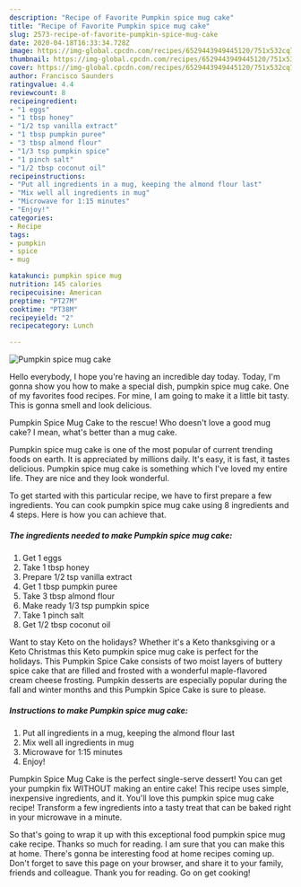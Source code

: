 ```yaml
---
description: "Recipe of Favorite Pumpkin spice mug cake"
title: "Recipe of Favorite Pumpkin spice mug cake"
slug: 2573-recipe-of-favorite-pumpkin-spice-mug-cake
date: 2020-04-18T16:33:34.728Z
image: https://img-global.cpcdn.com/recipes/6529443949445120/751x532cq70/pumpkin-spice-mug-cake-recipe-main-photo.jpg
thumbnail: https://img-global.cpcdn.com/recipes/6529443949445120/751x532cq70/pumpkin-spice-mug-cake-recipe-main-photo.jpg
cover: https://img-global.cpcdn.com/recipes/6529443949445120/751x532cq70/pumpkin-spice-mug-cake-recipe-main-photo.jpg
author: Francisco Saunders
ratingvalue: 4.4
reviewcount: 8
recipeingredient:
- "1 eggs"
- "1 tbsp honey"
- "1/2 tsp vanilla extract"
- "1 tbsp pumpkin puree"
- "3 tbsp almond flour"
- "1/3 tsp pumpkin spice"
- "1 pinch salt"
- "1/2 tbsp coconut oil"
recipeinstructions:
- "Put all ingredients in a mug, keeping the almond flour last"
- "Mix well all ingredients in mug"
- "Microwave for 1:15 minutes"
- "Enjoy!"
categories:
- Recipe
tags:
- pumpkin
- spice
- mug

katakunci: pumpkin spice mug 
nutrition: 145 calories
recipecuisine: American
preptime: "PT27M"
cooktime: "PT38M"
recipeyield: "2"
recipecategory: Lunch

---
```



![Pumpkin spice mug cake](https://img-global.cpcdn.com/recipes/6529443949445120/751x532cq70/pumpkin-spice-mug-cake-recipe-main-photo.jpg)

Hello everybody, I hope you're having an incredible day today. Today, I'm gonna show you how to make a special dish, pumpkin spice mug cake. One of my favorites food recipes. For mine, I am going to make it a little bit tasty. This is gonna smell and look delicious.

Pumpkin Spice Mug Cake to the rescue! Who doesn&#39;t love a good mug cake? I mean, what&#39;s better than a mug cake.

Pumpkin spice mug cake is one of the most popular of current trending foods on earth. It is appreciated by millions daily. It's easy, it is fast, it tastes delicious. Pumpkin spice mug cake is something which I've loved my entire life. They are nice and they look wonderful.


To get started with this particular recipe, we have to first prepare a few ingredients. You can cook pumpkin spice mug cake using 8 ingredients and 4 steps. Here is how you can achieve that.

<!--inarticleads1-->

##### The ingredients needed to make Pumpkin spice mug cake:

1. Get 1 eggs
1. Take 1 tbsp honey
1. Prepare 1/2 tsp vanilla extract
1. Get 1 tbsp pumpkin puree
1. Take 3 tbsp almond flour
1. Make ready 1/3 tsp pumpkin spice
1. Take 1 pinch salt
1. Get 1/2 tbsp coconut oil


Want to stay Keto on the holidays? Whether it&#39;s a Keto thanksgiving or a Keto Christmas this Keto pumpkin spice mug cake is perfect for the holidays. This Pumpkin Spice Cake consists of two moist layers of buttery spice cake that are filled and frosted with a wonderful maple-flavored cream cheese frosting. Pumpkin desserts are especially popular during the fall and winter months and this Pumpkin Spice Cake is sure to please. 

<!--inarticleads2-->

##### Instructions to make Pumpkin spice mug cake:

1. Put all ingredients in a mug, keeping the almond flour last
1. Mix well all ingredients in mug
1. Microwave for 1:15 minutes
1. Enjoy!


Pumpkin Spice Mug Cake is the perfect single-serve dessert! You can get your pumpkin fix WITHOUT making an entire cake! This recipe uses simple, inexpensive ingredients, and it. You&#39;ll love this pumpkin spice mug cake recipe! Transform a few ingredients into a tasty treat that can be baked right in your microwave in a minute. 

So that's going to wrap it up with this exceptional food pumpkin spice mug cake recipe. Thanks so much for reading. I am sure that you can make this at home. There's gonna be interesting food at home recipes coming up. Don't forget to save this page on your browser, and share it to your family, friends and colleague. Thank you for reading. Go on get cooking!
